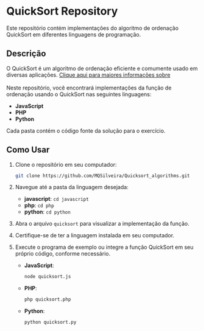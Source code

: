 # QuickSort Repository

Este repositório contém implementações do algoritmo de ordenação QuickSort em diferentes linguagens de programação.

## Descrição

O QuickSort é um algoritmo de ordenação eficiente e comumente usado em diversas aplicações. [Clique aqui para maiores informações sobre](https://blog.pantuza.com/artigos/o-algoritmo-de-ordenacao-quicksort)<br><br>
Neste repositório, você encontrará implementações da função de ordenação usando o QuickSort nas seguintes linguagens:

- **JavaScript**
- **PHP**
- **Python**

Cada pasta contém o código fonte da solução para o exercício.

## Como Usar

1. Clone o repositório em seu computador:
   ```bash
   git clone https://github.com/MQSilveira/Quicksort_algorithms.git

2. Navegue até a pasta da linguagem desejada:
   - **javascript**: `cd javascript`
   - **php**: `cd php`
   - **python**: `cd python`

3. Abra o arquivo `quicksort` para visualizar a implementação da função.

4. Certifique-se de ter a linguagem instalada em seu computador.

5. Execute o programa de exemplo ou integre a função QuickSort em seu próprio código, conforme necessário.

   - **JavaScript**:
     ```bash
     node quicksort.js
     ```

   - **PHP**:
     ```bash
     php quicksort.php
     ```

   - **Python**:
     ```bash
     python quicksort.py
     ```
